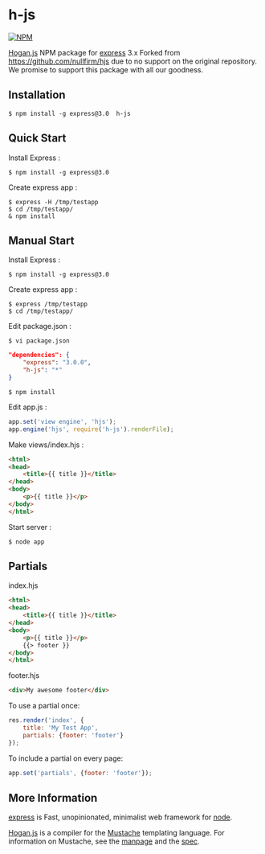 h-js
=====

[![NPM](https://nodei.co/npm/h-js.png?downloads=true&stars=true&time=1&cache=1)](https://nodei.co/npm/h-js/)

[Hogan.js](http://twitter.github.com/hogan.js/) NPM package for [express](http://expressjs.com/) 3.x
Forked from https://github.com/nullfirm/hjs due to no support on the original repository. We promise to
support this package with all our goodness.

## Installation

    $ npm install -g express@3.0  h-js

## Quick Start

 Install Express :

    $ npm install -g express@3.0

 Create express app :

    $ express -H /tmp/testapp
    $ cd /tmp/testapp/
    & npm install

## Manual Start

 Install Express :

    $ npm install -g express@3.0

 Create express app :

    $ express /tmp/testapp
    $ cd /tmp/testapp/

 Edit package.json :

    $ vi package.json

```json
"dependencies": {
    "express": "3.0.0",
    "h-js": "*"
}
```

    $ npm install

 Edit app.js :

```js
app.set('view engine', 'hjs');
app.engine('hjs', require('h-js').renderFile);
```

 Make views/index.hjs :

```html
<html>
<head>
    <title>{{ title }}</title>
</head>
<body>
    <p>{{ title }}</p>
</body>
</html>
```

 Start server :

    $ node app

## Partials
index.hjs
```html
<html>
<head>
    <title>{{ title }}</title>
</head>
<body>
    <p>{{ title }}</p>
    {{> footer }}
</body>
</html>
```
footer.hjs
```html
<div>My awesome footer</div>
```
To use a partial once:
```js
res.render('index', {
    title: 'My Test App',
    partials: {footer: 'footer'}
});
```
To include a partial on every page:
```js
app.set('partials', {footer: 'footer'});
```

## More Information
 [express](http://expressjs.com/) is Fast, unopinionated, minimalist web framework for [node](http://nodejs.org).

 [Hogan.js](http://twitter.github.com/hogan.js/) is a compiler for the
[Mustache](http://mustache.github.com/) templating language. For information
on Mustache, see the [manpage](http://mustache.github.com/mustache.5.html) and
the [spec](https://github.com/mustache/spec).
